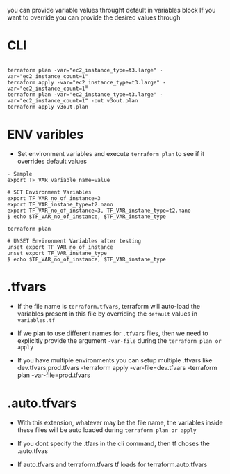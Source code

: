 you can provide variable values throught default in variables block
If you want to override 
you can provide the desired values through 

# CLI
```

terraform plan -var="ec2_instance_type=t3.large" -var="ec2_instance_count=1"
terraform apply -var="ec2_instance_type=t3.large" -var="ec2_instance_count=1"
terraform plan -var="ec2_instance_type=t3.large" -var="ec2_instance_count=1" -out v3out.plan
terraform apply v3out.plan
```

# ENV varibles

- Set environment variables and execute `terraform plan` to see if it overrides default values 
```
- Sample
export TF_VAR_variable_name=value

# SET Environment Variables
export TF_VAR_no_of_instance=3
export TF_VAR_instane_type=t2.nano
export TF_VAR_no_of_instance=3, TF_VAR_instane_type=t2.nano
$ echo $TF_VAR_no_of_instance, $TF_VAR_instane_type

terraform plan

# UNSET Environment Variables after testing
unset export TF_VAR_no_of_instance
unset export TF_VAR_instane_type
$ echo $TF_VAR_no_of_instance, $TF_VAR_instane_type

```

# .tfvars 
- If the file name is `terraform.tfvars`, terraform will auto-load the variables present in this file by overriding the `default` values in `variables.tf`

- If we plan to use different names for  `.tfvars` files, then we need to explicitly provide the argument `-var-file` during the `terraform plan or apply`


- If you have multiple environments you can setup multiple .tfvars like dev.tfvars,prod.tfvars
-terraform apply -var-file=dev.tfvars
-terraform plan -var-file=prod.tfvars

# .auto.tfvars
- With this extension, whatever may be the file name, the variables inside these files will be auto loaded during `terraform plan or apply`

- If you dont specify the .tfars in the cli command, then tf choses the .auto.tfvas

- If auto.tfvars and terraform.tfvars tf loads for terraform.auto.tfvars


